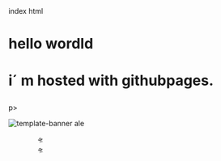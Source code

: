 <!doctype html>   index html
<html>
      <body>
            <h1> hello wordld <h1>
                  <p> i´ m hosted with githubpages.</h1>p>
                  </body<
                              </html>
                                                             

   ![template-banner](https://github.com/Plumshubparall/alejandr/assets/124366797/e4cca9a5-a796-4415-a949-6ab26aa86e33)
       ale 
                        
            🛸      
            🛸  


